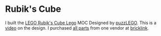 # Rubik's Cube

I built the [LEGO Rubik's Cube Lego](https://rebrickable.com/mocs/MOC-89284/puzzLEGO/lego-rubiks-cube-working/) MOC Designed by [puzzLEGO](https://rebrickable.com/users/puzzLEGO/mocs/). This is a [video](https://www.youtube.com/watch?v=tolQCt76LBk) on the design. I purchased [all parts](https://rebrickable.com/mocs/MOC-89284/puzzLEGO/lego-rubiks-cube-working/#buy_parts) from one vendor at [bricklink](https://www.bricklink.com).
